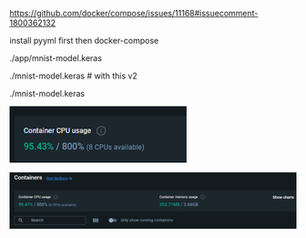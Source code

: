 https://github.com/docker/compose/issues/11168#issuecomment-1800362132

install pyyml first then docker-compose


./app/mnist-model.keras

./mnist-model.keras # with this v2


<!-- when only the app without docker -->
./mnist-model.keras

<!-- 1 CPUs -->
![alt text](readme_images/one-cpu.png)

![alt text](readme_images/one-cpu-better.png)